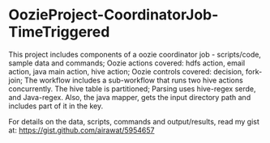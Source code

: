 OozieProject-CoordinatorJob-TimeTriggered
=========================================

This project includes components of a oozie coordinator job - scripts/code, sample data and commands;  Oozie actions covered: hdfs action, email action, java main action,  hive action;  Oozie controls covered: decision, fork-join; The workflow includes a sub-workflow that runs two hive actions concurrently.  The hive table is partitioned; Parsing uses hive-regex serde, and Java-regex.  Also, the java mapper, gets the input  directory path and includes part of it in the key.

For details on the data, scripts, commands and output/results, read my gist at:
https://gist.github.com/airawat/5954657
